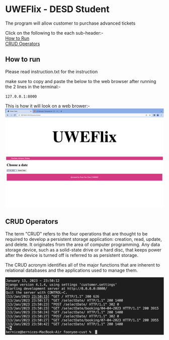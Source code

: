 # UWEFlix - DESD Student
The program will allow customer to purchase advanced tickets<br />

Click on the following to the each sub-header:-  
[How to Run](#how-to-run)<br />
[CRUD Operators](#crud-operators)<br />

## How to run
Please read instruction.txt for the instruction

make sure to copy and paste the below to the web browser after running the 2 lines in the terminal:- 
```
127.0.0.1:8000
```
This is how it will look on a web brower:-
![foonyeecust](images/foonyeecust.png)

## CRUD Operators
The term "CRUD" refers to the four operations that are thought to be required to develop a persistent storage application: creation, read, update, and delete. It originates from the area of computer programming. Any data storage device, such as a solid-state drive or a hard disc, that keeps power after the device is turned off is referred to as persistent storage.

The CRUD acronym identifies all of the major functions that are inherent to relational databases and the applications used to manage them.


![sc](images/sc.png)
